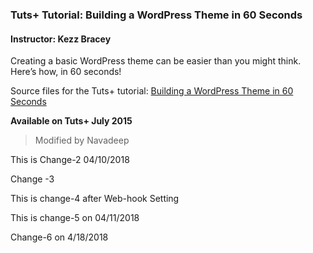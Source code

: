 ### Tuts+ Tutorial: Building a WordPress Theme in 60 Seconds
#### Instructor: Kezz Bracey

Creating a basic WordPress theme can be easier than you might think. Here’s how, in 60 seconds!

Source files for the Tuts+ tutorial: [Building a WordPress Theme in 60 Seconds](http://webdesign.tutsplus.com/tutorials/building-a-wordpress-theme-in-60-seconds--cms-24315)

**Available on Tuts+ July 2015**

> Modified by Navadeep

This is Change-2 04/10/2018

Change -3 

This is change-4 after Web-hook Setting

This is change-5 on 04/11/2018

Change-6 on 4/18/2018
